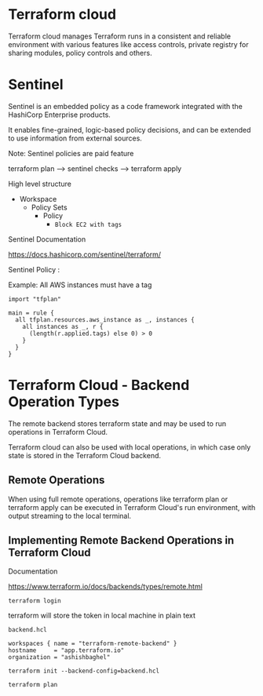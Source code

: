 # Terraform cloud 

Terraform cloud manages Terraform runs in a consistent and reliable environment with various features like access controls, private registry for sharing modules, policy controls and others.

# Sentinel

Sentinel is an embedded policy as a code framework integrated with the HashiCorp Enterprise products.

It enables fine-grained, logic-based policy decisions, and can be extended to use information from external sources.

Note: Sentinel policies are paid feature

terraform plan --> sentinel checks --> terraform apply

High level structure

- Workspace
  - Policy Sets
    - Policy 
      - `Block EC2 with tags`


Sentinel Documentation

<https://docs.hashicorp.com/sentinel/terraform/>

Sentinel Policy :

Example: All AWS instances must have a tag

```
import "tfplan"
 
main = rule {
  all tfplan.resources.aws_instance as _, instances {
    all instances as _, r {
      (length(r.applied.tags) else 0) > 0
    }
  }
}
```

# Terraform Cloud - Backend Operation Types

The remote backend stores terraform state and may be used to run operations in Terraform Cloud.

Terraform cloud can also be used with local operations, in which case only state is stored in the Terraform Cloud backend.

## Remote Operations 

When using full remote operations, operations like terraform plan or terraform apply can be executed in Terraform Cloud's run environment, with output streaming to the local terminal.

## Implementing Remote Backend Operations in Terraform Cloud

Documentation

<https://www.terraform.io/docs/backends/types/remote.html>

```
terraform login
```
terraform will store the token in local machine in plain text

`backend.hcl`
```
workspaces { name = "terraform-remote-backend" }
hostname     = "app.terraform.io"
organization = "ashishbaghel"
```

```
terraform init --backend-config=backend.hcl
```

```
terraform plan
```

